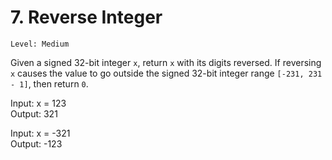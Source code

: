# 7. Reverse Integer
`Level: Medium`

Given a signed 32-bit integer `x`, return `x` with its digits reversed. If reversing `x` causes the value to go outside the signed 32-bit integer range `[-231, 231 - 1]`, then return `0`.

Input: x = 123<br/>
Output: 321

Input: x = -321<br/>
Output: -123